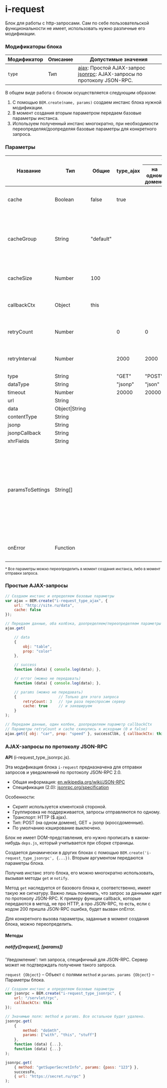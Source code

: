 # i-request
Блок для работы с http-запросами. Сам по себе пользовательской функциональности не имеет, использовать нужно различные его модификации.

### Модификаторы блока
Модификатор | Описание | Допустимые значения
--- | --- | ---
`type` | Тип | [ajax](#ajax): Простой AJAX-запрос <br>[jsonrpc](#jsonrpc): AJAX-запросы по протоколу JSON-RPC.


В общем виде работа с блоком осуществляется следующим образом:

 1. С помощью `BEM.create(name, params)` создаем инстанс блока нужной модификации.
 1. В момент создания вторым параметром передаем базовые параметры инстанса.
 1. Используем полученный инстанс многократно, при необходимости переопределяя/доопределяя базовые параметры для конкретного запроса.


### Параметры

<table class="params_table">
    <thead>
        <tr>
            <th rowspan="2">Название</th>
            <th rowspan="2">Тип</th>
            <th rowspan="2">Общие</th>
            <th rowspan="2">type_ajax</th>
            <th colspan="2">type_jsonrpc</th>
            <th rowspan="2">Описание</th>
        </tr>
        <tr>
            <th>на одном домене</th>
            <th>кроссдоменные</th>
        </tr>
    </thead>
    <tbody>
        <tr>
            <td>cache</td>
            <td>Boolean</td>
            <td>false</td>
            <td>true</td>
            <td colspan="2"></td>
            <td>Нужно ли кэшировать результаты запросов.</td>
        </tr>
        <tr>
            <td>cacheGroup</td>
            <td>String</td>
            <td>"default"</td>
            <td></td>
            <td colspan="2"></td>
            <td>Название для кэш-группы. Если не переопределять, все инстансы будут кэшировать в одно хранилище.</td>
        </tr>
        <tr>
            <td>cacheSize</td>
            <td>Number</td>
            <td>100</td>
            <td></td>
            <td colspan="2"></td>
            <td>Сколько результатов хранить в кэш-группе.</td>
        </tr>
        <tr>
            <td>callbackCtx</td>
            <td>Object</td>
            <td>this</td>
            <td></td>
            <td colspan="2"></td>
            <td>Контекст, с которым будут вызваны функции callback.</td>
        </tr>
        <tr>
            <td>retryCount</td>
            <td>Number</td>
            <td></td>
            <td>0</td>
            <td colspan="2">0</td>
            <td>Сколько раз переотправлять запрос при http-ошибках.</td>
        </tr>
        <tr>
            <td>retryInterval</td>
            <td>Number</td>
            <td></td>
            <td>2000</td>
            <td colspan="2">2000</td>
            <td>Интервал между повторными запросами при http-ошибках.</td>
        </tr>
        <tr>
            <td>type</td>
            <td>String</td>
            <td></td>
            <td>"GET"</td>
            <td>"POST"</td>
            <td>"GET"</td>
            <td>см. <a href="http://api.jquery.com/jQuery.ajax/">jQuery.ajax</a></td>
        </tr>
        <tr>
            <td>dataType</td>
            <td>String</td>
            <td></td>
            <td>"jsonp"</td>
            <td>"json"</td>
            <td>"jsonp"</td>
            <td>см. <a href="http://api.jquery.com/jQuery.ajax/">jQuery.ajax</a></td>
        </tr>
        <tr>
            <td>timeout</td>
            <td>Number</td>
            <td></td>
            <td>20000</td>
            <td colspan="2">20000</td>
            <td>см. <a href="http://api.jquery.com/jQuery.ajax/">jQuery.ajax</a></td>
        </tr>
        <tr>
            <td>url</td>
            <td>String</td>
            <td></td>
            <td></td>
            <td colspan="2"></td>
            <td>см. <a href="http://api.jquery.com/jQuery.ajax/">jQuery.ajax</a></td>
        </tr>
        <tr>
            <td>data</td>
            <td>Object|String</td>
            <td></td>
            <td></td>
            <td colspan="2"></td>
            <td>см. <a href="http://api.jquery.com/jQuery.ajax/">jQuery.ajax</a></td>
        </tr>
        <tr>
            <td>contentType</td>
            <td>String</td>
            <td></td>
            <td></td>
            <td colspan="2"></td>
            <td>см. <a href="http://api.jquery.com/jQuery.ajax/">jQuery.ajax</a></td>
        </tr>
        <tr>
            <td>jsonp</td>
            <td>String</td>
            <td></td>
            <td></td>
            <td colspan="2"></td>
            <td>см. <a href="http://api.jquery.com/jQuery.ajax/">jQuery.ajax</a></td>
        </tr>
        <tr>
            <td>jsonpCallback</td>
            <td>String</td>
            <td></td>
            <td></td>
            <td colspan="2"></td>
            <td>см. <a href="http://api.jquery.com/jQuery.ajax/">jQuery.ajax</a></td>
        </tr>
        <tr>
            <td>xhrFields</td>
            <td>String</td>
            <td></td>
            <td></td>
            <td colspan="2"></td>
            <td>см. <a href="http://api.jquery.com/jQuery.ajax/">jQuery.ajax</a></td>
        </tr>
        <tr>
            <td>paramsToSettings</td>
            <td>String[]</td>
            <td></td>
            <td></td>
            <td colspan="2"></td>
            <td>По умолчанию проверяются только часто используемые параметры метода jQuery.ajax (см. выше).
            Если передаются дополнительные параметры, то их названия следует явно указать в paramsToSettings.</td>
        </tr>
        <tr>
            <td>onError</td>
            <td>Function</td>
            <td></td>
            <td></td>
            <td colspan="2"></td>
            <td>Callback на неудачное завершение запроса.</td>
        </tr>
    </tbody>
</table>
<small>* Все параметры можно переопределить в момент создания инстанса, либо в момент отправки запроса.</small>


<a name="ajax"></a>
### Простые AJAX-запросы

```javascript
// Создаем инстанс и определяем базовые параметры
var ajax = BEM.create("i-request_type_ajax", {
    url: "http://site.ru/data",
    cache: false
});

// Передаем данные, оба колбэка, доопределяем/переопределяем параметры
ajax.get(

    // data
    {
        obj: "table",
        prop: "color"
    },

    // success
    function (data) { console.log(data); },

    // error (можно не передавать)
    function (data) { console.log(data); },

    // params (можно не передавать)
    {                   // Только для этого запроса
        retryCount: 3   // три раза переспросим сервер
        cache: true     // и закешируем
    }
);

// Передаем данные, один колбек, доопределяем параметр callbackCtx
// Параметры retryCount и cache скинулись к исходным (0 и false)
ajax.get({ obj: "car", prop: "speed" }, successClbk, { callbackCtx: this });
```

<a name="jsonrpc"></a>
### AJAX-запросы по протоколу JSON-RPC

**API** (i-request_type_jsonrpc.js).

Эта модификация блока `i-request` предназначена для отправки запросов и уведомлений по протоколу JSON-RPC 2.0.

* Общая информация: [en.wikipedia.org/wiki/JSON-RPC](en.wikipedia.org/wiki/JSON-RPC)
* Спецификация (2.0): [jsonrpc.org/specification](jsonrpc.org/specification)

Особенности:

* Скрипт используется клиентской стороной.
* Группировка не поддерживается, запросы отправляются по одному.
* Транспорт: HTTP ($.ajax).
* Тип: POST (на одном домене), GET + jsonp (кроссдоменные).
* По умолчанию кэширование выключено.

Блок не имеет DOM-представления, его нужно прописать в каком-нибудь `deps.js`, который учитывается при сборке страницы.

Создается динамически в других блоках с помощью `BEM.create('i-request_type_jsonrpc', {...})`. Вторым аргументом передаются параметры блока.

Получив инстанс этого блока, его можно многократно использовать, вызывая методы `get` и `notify`.

Метод `get` наследуется от базового блока и, соответственно, имеет такую же сигнатуру. Важно лишь понимать, что запрос за данными идет по протоколу JSON-RPC. К примеру функции callback, которые передаются в метод, не про HTTP, а про JSON-RPC, то есть, если с кодом 200 пришла JSON-RPC ошибка, будет вызван onError.

Для конкретного вызова параметры, заданные в момент создания блока, можно переопределить.

#### Методы
##### notify([request], [params])
'Уведомление': тип запроса, специфичный для JSON-RPC. Сервер может не подтверждать получение такого запроса.

`request {Object}` – Объект с полями `method` и `params`.
`params {Object}` – Параметры блока.

```javascript
// Создаем инстанс и определяем базовые параметры
var jsonrpc = BEM.create("i-request_type_jsonrpc", {
    url: "/servlet/rpc",
    callbackCtx: this
});

// Значимые поля: method и params. Все остальное будет удалено.
jsonrpc.get(
    {
        method: "doSmth",
        params: ["with", "this", "stuff"]
    },
    function (data) {...},
    function (data) {...}
);

jsonrpc.get(
    { method: "getSuperSecretInfo", params: {pass: "123"} },
    successFn,
    { url: "https://secret.ru/rpc" }
);
```
